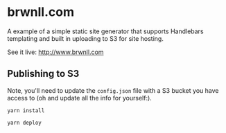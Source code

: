 # brwnll.com

A example of a simple static site generator that supports Handlebars templating
and built in uploading to S3 for site hosting.

See it live: http://www.brwnll.com

## Publishing to S3

Note, you'll need to update the `config.json` file with a S3 bucket you have
access to (oh and update all the info for yourself:).

`yarn install`

`yarn deploy`